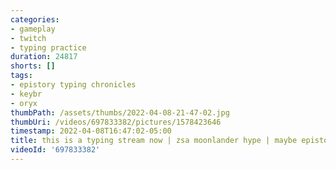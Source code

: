 ```yaml
---
categories:
- gameplay
- twitch
- typing practice
duration: 24817
shorts: []
tags:
- epistory typing chronicles
- keybr
- oryx
thumbPath: /assets/thumbs/2022-04-08-21-47-02.jpg
thumbUri: /videos/697833382/pictures/1578423646
timestamp: 2022-04-08T16:47:02-05:00
title: this is a typing stream now | zsa moonlander hype | maybe epistory later
videoId: '697833382'
---
```

